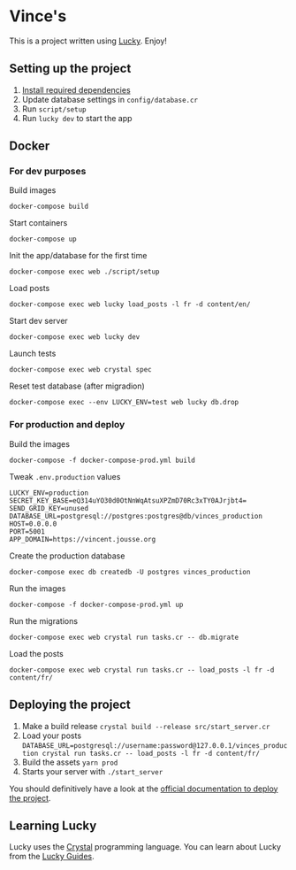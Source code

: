 # Vince's

This is a project written using [Lucky](https://luckyframework.org). Enjoy!

## Setting up the project

1. [Install required dependencies](https://luckyframework.org/guides/getting-started/installing#install-required-dependencies)
1. Update database settings in `config/database.cr`
1. Run `script/setup`
1. Run `lucky dev` to start the app


## Docker

### For dev purposes

Build images

    docker-compose build

Start containers

    docker-compose up

Init the app/database for the first time

    docker-compose exec web ./script/setup

Load posts

    docker-compose exec web lucky load_posts -l fr -d content/en/

Start dev server

    docker-compose exec web lucky dev

Launch tests

    docker-compose exec web crystal spec

Reset test database (after migradion)

    docker-compose exec --env LUCKY_ENV=test web lucky db.drop

### For production and deploy

Build the images

    docker-compose -f docker-compose-prod.yml build

Tweak `.env.production` values


    LUCKY_ENV=production
    SECRET_KEY_BASE=eQ314uYO30d0OtNnWqAtsuXPZmD70Rc3xTY0AJrjbt4=
    SEND_GRID_KEY=unused
    DATABASE_URL=postgresql://postgres:postgres@db/vinces_production
    HOST=0.0.0.0
    PORT=5001
    APP_DOMAIN=https://vincent.jousse.org

Create the production database

    docker-compose exec db createdb -U postgres vinces_production


Run the images

    docker-compose -f docker-compose-prod.yml up

Run the migrations

    docker-compose exec web crystal run tasks.cr -- db.migrate

Load the posts

    docker-compose exec web crystal run tasks.cr -- load_posts -l fr -d content/fr/

## Deploying the project

1. Make a build release `crystal build --release src/start_server.cr`
1. Load your posts `DATABASE_URL=postgresql://username:password@127.0.0.1/vinces_production crystal run tasks.cr -- load_posts -l fr -d content/fr/`
1. Build the assets `yarn prod`
1. Starts your server with `./start_server`

You should definitively have a look at the [official documentation to deploy the project](https://www.luckyframework.org/guides/deploying/ubuntu).

## Learning Lucky

Lucky uses the [Crystal](https://crystal-lang.org) programming language. You can learn about Lucky from the [Lucky Guides](https://luckyframework.org/guides/getting-started/why-lucky).
